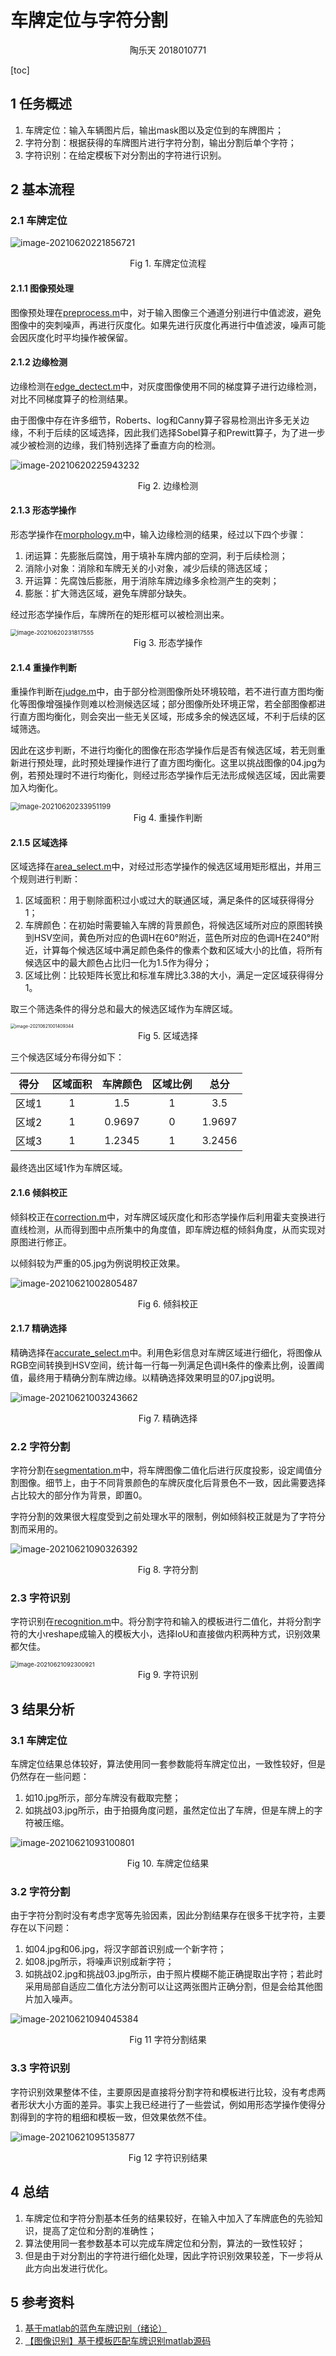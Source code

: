 # 车牌定位与字符分割

<center>
    陶乐天 2018010771
</center>

[toc]

## 1 任务概述

1. 车牌定位：输入车辆图片后，输出mask图以及定位到的车牌图片；
2. 字符分割：根据获得的车牌图片进行字符分割，输出分割后单个字符；
3. 字符识别：在给定模板下对分割出的字符进行识别。

## 2 基本流程

### 2.1 车牌定位

![image-20210620221856721](fig_md/image-20210620221856721.png)

<center>
    Fig 1. 车牌定位流程
</center>

#### 2.1.1 图像预处理

图像预处理在[preprocess.m](preprocess.m)中，对于输入图像三个通道分别进行中值滤波，避免图像中的突刺噪声，再进行灰度化。如果先进行灰度化再进行中值滤波，噪声可能会因灰度化时平均操作被保留。

#### 2.1.2 边缘检测

边缘检测在[edge_dectect.m](edge_dectect.m)中，对灰度图像使用不同的梯度算子进行边缘检测，对比不同梯度算子的检测结果。

由于图像中存在许多细节，Roberts、log和Canny算子容易检测出许多无关边缘，不利于后续的区域选择，因此我们选择Sobel算子和Prewitt算子，为了进一步减少被检测的边缘，我们特别选择了垂直方向的检测。

![image-20210620225943232](fig_md/image-20210620225943232.png)

<center>
    Fig 2. 边缘检测
</center>

#### 2.1.3 形态学操作

形态学操作在[morphology.m](morphology.m)中，输入边缘检测的结果，经过以下四个步骤：

1. 闭运算：先膨胀后腐蚀，用于填补车牌内部的空洞，利于后续检测；
2. 消除小对象：消除和车牌无关的小对象，减少后续的筛选区域；
3. 开运算：先腐蚀后膨胀，用于消除车牌边缘多余检测产生的突刺；
4. 膨胀：扩大筛选区域，避免车牌部分缺失。

经过形态学操作后，车牌所在的矩形框可以被检测出来。

<img src="fig_md/image-20210620231817555.png" alt="image-20210620231817555" style="zoom:67%;" />

<center>
    Fig 3. 形态学操作
</center>

#### 2.1.4 重操作判断

重操作判断在[judge.m](judge.m)中，由于部分检测图像所处环境较暗，若不进行直方图均衡化等图像增强操作则难以检测候选区域；部分图像所处环境正常，若全部图像都进行直方图均衡化，则会突出一些无关区域，形成多余的候选区域，不利于后续的区域筛选。

因此在这步判断，不进行均衡化的图像在形态学操作后是否有候选区域，若无则重新进行预处理，此时预处理操作进行了直方图均衡化。这里以挑战图像的04.jpg为例，若预处理时不进行均衡化，则经过形态学操作后无法形成候选区域，因此需要加入均衡化。

<img src="fig_md/image-20210620233951199.png" alt="image-20210620233951199" style="zoom:80%;" />

<center>
    Fig 4. 重操作判断
</center>

#### 2.1.5 区域选择

区域选择在[area_select.m](area_select.m)中，对经过形态学操作的候选区域用矩形框出，并用三个规则进行判断：

1. 区域面积：用于剔除面积过小或过大的联通区域，满足条件的区域获得得分1；
2. 车牌颜色：在初始时需要输入车牌的背景颜色，将候选区域所对应的原图转换到HSV空间，黄色所对应的色调H在60°附近，蓝色所对应的色调H在240°附近，计算每个候选区域中满足颜色条件的像素个数和区域大小的比值，将所有候选区中的最大颜色占比归一化为1.5作为得分；
3. 区域比例：比较矩阵长宽比和标准车牌比3.38的大小，满足一定区域获得得分1。

取三个筛选条件的得分总和最大的候选区域作为车牌区域。

<img src="fig_md/image-20210621001409344.png" alt="image-20210621001409344" style="zoom:50%;" />

<center>
    Fig 5. 区域选择
</center>

三个候选区域分布得分如下：

| 得分  | 区域面积 | 车牌颜色 | 区域比例 |  总分  |
| :---: | :------: | :------: | :------: | :----: |
| 区域1 |    1     |   1.5    |    1     |  3.5   |
| 区域2 |    1     |  0.9697  |    0     | 1.9697 |
| 区域3 |    1     |  1.2345  |    1     | 3.2456 |

最终选出区域1作为车牌区域。

#### 2.1.6 倾斜校正

倾斜校正在[correction.m](correction.m)中，对车牌区域灰度化和形态学操作后利用霍夫变换进行直线检测，从而得到图中点所集中的角度值，即车牌边框的倾斜角度，从而实现对原图进行修正。

以倾斜较为严重的05.jpg为例说明校正效果。

![image-20210621002805487](fig_md/image-20210621002805487.png)

<center>
    Fig 6. 倾斜校正
</center>

#### 2.1.7 精确选择

精确选择在[accurate_select.m](accurate_select.m)中。利用色彩信息对车牌区域进行细化，将图像从RGB空间转换到HSV空间，统计每一行每一列满足色调H条件的像素比例，设置阈值，最终用于精确分割车牌边缘。以精确选择效果明显的07.jpg说明。

![image-20210621003243662](fig_md/image-20210621003243662.png)

<center>
    Fig 7. 精确选择
</center>

### 2.2 字符分割

字符分割在[segmentation.m](segmentation.m)中，将车牌图像二值化后进行灰度投影，设定阈值分割图像。细节上，由于不同背景颜色的车牌灰度化后背景色不一致，因此需要选择占比较大的部分作为背景，即置0。

字符分割的效果很大程度受到之前处理水平的限制，例如倾斜校正就是为了字符分割而采用的。

![image-20210621090326392](fig_md/image-20210621090326392.png)

<center>
    Fig 8. 字符分割
</center>

### 2.3 字符识别

字符识别在[recognition.m](recognition.m)中。将分割字符和输入的模板进行二值化，并将分割字符的大小reshape成输入的模板大小，选择IoU和直接做内积两种方式，识别效果都欠佳。

<img src="fig_md/image-20210621092300921.png" alt="image-20210621092300921" style="zoom: 67%;" />

<center>
    Fig 9. 字符识别
</center>

## 3 结果分析

### 3.1 车牌定位

车牌定位结果总体较好，算法使用同一套参数能将车牌定位出，一致性较好，但是仍然存在一些问题：

1. 如10.jpg所示，部分车牌没有截取完整；
2. 如挑战03.jpg所示，由于拍摄角度问题，虽然定位出了车牌，但是车牌上的字符被压缩。

![image-20210621093100801](fig_md/image-20210621093100801.png)

<center>
    Fig 10. 车牌定位结果
</center>

### 3.2 字符分割

由于字符分割时没有考虑字宽等先验因素，因此分割结果存在很多干扰字符，主要存在以下问题：

1. 如04.jpg和06.jpg，将汉字部首识别成一个新字符；
2. 如08.jpg所示，将噪声识别成新字符；
3. 如挑战02.jpg和挑战03.jpg所示，由于照片模糊不能正确提取出字符；若此时采用局部自适应二值化方法分割可以让这两张图片正确分割，但是会给其他图片加入噪声。

![image-20210621094045384](fig_md/image-20210621094045384.png)

<center>
    Fig 11 字符分割结果
</center>

### 3.3 字符识别

字符识别效果整体不佳，主要原因是直接将分割字符和模板进行比较，没有考虑两者形状大小方面的差异。事实上我已经进行了一些尝试，例如用形态学操作使得分割得到的字符的粗细和模板一致，但效果依然不佳。

![image-20210621095135877](fig_md/image-20210621095135877.png)

<center>
    Fig 12 字符识别结果
</center>

## 4 总结

1. 车牌定位和字符分割基本任务的结果较好，在输入中加入了车牌底色的先验知识，提高了定位和分割的准确性；
2. 算法使用同一套参数基本可以完成车牌定位和分割，算法的一致性较好；
3. 但是由于对分割出的字符进行细化处理，因此字符识别效果较差，下一步将从此方向出发进行优化。

## 5 参考资料

1. [基于matlab的蓝色车牌识别（绪论）](https://blog.csdn.net/Joseph__Lagrange/article/details/95757863)
2. [【图像识别】基于模板匹配车牌识别matlab源码](https://blog.csdn.net/weixin_50197058/article/details/116433070)

